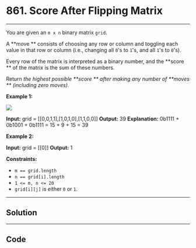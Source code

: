# 861. Score After Flipping Matrix

---

You are given an `m x n` binary matrix `grid`.

A **move ** consists of choosing any row or column and toggling each value in that row or column (i.e., changing all `0`'s to `1`'s, and all `1`'s to `0`'s).

Every row of the matrix is interpreted as a binary number, and the **score ** of the matrix is the sum of these numbers.

Return _the highest possible **score ** after making any number of **moves ** (including zero moves)_.

 

**Example 1:**

![](https://assets.leetcode.com/uploads/2021/07/23/lc-toogle1.jpg)


**Input:** grid = [[0,0,1,1],[1,0,1,0],[1,1,0,0]]
**Output:** 39
**Explanation:** 0b1111 + 0b1001 + 0b1111 = 15 + 9 + 15 = 39


**Example 2:**


**Input:** grid = [[0]]
**Output:** 1


 

**Constraints:**

  * `m == grid.length`
  * `n == grid[i].length`
  * `1 <= m, n <= 20`
  * `grid[i][j]` is either `0` or `1`.

---

## Solution



---

## Code
```python


```